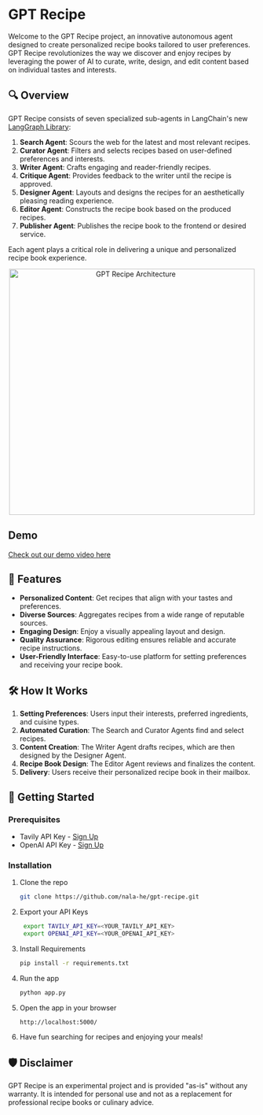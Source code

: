 # GPT Recipe

Welcome to the GPT Recipe project, an innovative autonomous agent designed to create personalized recipe books tailored to user preferences. GPT Recipe revolutionizes the way we discover and enjoy recipes by leveraging the power of AI to curate, write, design, and edit content based on individual tastes and interests.

## 🔍 Overview

GPT Recipe consists of seven specialized sub-agents in LangChain's new [LangGraph Library](https://github.com/langchain-ai/langgraph):

1. **Search Agent**: Scours the web for the latest and most relevant recipes.
2. **Curator Agent**: Filters and selects recipes based on user-defined preferences and interests.
3. **Writer Agent**: Crafts engaging and reader-friendly recipes.
4. **Critique Agent**: Provides feedback to the writer until the recipe is approved.
5. **Designer Agent**: Layouts and designs the recipes for an aesthetically pleasing reading experience.
6. **Editor Agent**: Constructs the recipe book based on the produced recipes.
7. **Publisher Agent**: Publishes the recipe book to the frontend or desired service.

Each agent plays a critical role in delivering a unique and personalized recipe book experience.

<div align="center">
<img align="center" height="500" src="https://example.com/gpt-recipe-architecture.png" alt="GPT Recipe Architecture">
</div>

## Demo
[Check out our demo video here](https://example.com/gpt-recipe-demo)

## 🌟 Features

- **Personalized Content**: Get recipes that align with your tastes and preferences.
- **Diverse Sources**: Aggregates recipes from a wide range of reputable sources.
- **Engaging Design**: Enjoy a visually appealing layout and design.
- **Quality Assurance**: Rigorous editing ensures reliable and accurate recipe instructions.
- **User-Friendly Interface**: Easy-to-use platform for setting preferences and receiving your recipe book.

## 🛠️ How It Works

1. **Setting Preferences**: Users input their interests, preferred ingredients, and cuisine types.
2. **Automated Curation**: The Search and Curator Agents find and select recipes.
3. **Content Creation**: The Writer Agent drafts recipes, which are then designed by the Designer Agent.
4. **Recipe Book Design**: The Editor Agent reviews and finalizes the content.
5. **Delivery**: Users receive their personalized recipe book in their mailbox.

## 🚀 Getting Started

### Prerequisites

- Tavily API Key - [Sign Up](https://tavily.com/)
- OpenAI API Key - [Sign Up](https://platform.openai.com/)

### Installation

1. Clone the repo
   ```sh
   git clone https://github.com/nala-he/gpt-recipe.git

2. Export your API Keys
   ```sh
    export TAVILY_API_KEY=<YOUR_TAVILY_API_KEY>
    export OPENAI_API_KEY=<YOUR_OPENAI_API_KEY>

3. Install Requirements
    ```sh
    pip install -r requirements.txt

4. Run the app
    ```sh
    python app.py

5. Open the app in your browser
    ```sh
    http://localhost:5000/
    
6. Have fun searching for recipes and enjoying your meals!

## 🛡️ Disclaimer

GPT Recipe is an experimental project and is provided "as-is" without any warranty. It is intended for personal use and not as a replacement for professional recipe books or culinary advice.


